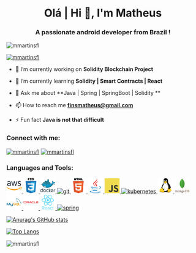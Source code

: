 <h1 align="center">Olá | Hi 👋, I'm Matheus</h1>
<h3 align="center">A passionate android developer from Brazil !</h3>

<p align="left"> <img src="https://komarev.com/ghpvc/?username=mmartinsfl&label=Profile%20views&color=0e75b6&style=flat" alt="mmartinsfl" /> </p>

<p align="left"> <a href="https://github.com/ryo-ma/github-profile-trophy"><img src="https://github-profile-trophy.vercel.app/?username=mmartinsfl&show_icons=true&theme=radical" alt="mmartinsfl" /></a> </p>

- 🔭 I’m currently working on **Solidity Blockchain Project**

- 🌱 I’m currently learning **Solidity | Smart Contracts  | React**

- 💬 Ask me about **Java | Spring | SpringBoot | Solidity **

- 📫 How to reach me **finsmatheus@gmail.com**

- ⚡ Fun fact **Java is not that difficult**

<h3 align="left">Connect with me:</h3>
<p align="left">
<a href="https://linkedin.com/in/mmartinsfl" target="blank"><img align="center" src="https://raw.githubusercontent.com/rahuldkjain/github-profile-readme-generator/master/src/images/icons/Social/linked-in-alt.svg" alt="mmartinsfl" height="30" width="40" /></a>
<a href="https://instagram.com/mmartinsfl" target="blank"><img align="center" src="https://raw.githubusercontent.com/rahuldkjain/github-profile-readme-generator/master/src/images/icons/Social/instagram.svg" alt="mmartinsfl" height="30" width="40" /></a>
</p>

<h3 align="left">Languages and Tools:</h3>
<p align="left"> <a href="https://aws.amazon.com" target="_blank" rel="noreferrer"> <img src="https://raw.githubusercontent.com/devicons/devicon/master/icons/amazonwebservices/amazonwebservices-original-wordmark.svg" alt="aws" width="40" height="40"/> </a> <a href="https://www.w3schools.com/css/" target="_blank" rel="noreferrer"> <img src="https://raw.githubusercontent.com/devicons/devicon/master/icons/css3/css3-original-wordmark.svg" alt="css3" width="40" height="40"/> </a> <a href="https://www.docker.com/" target="_blank" rel="noreferrer"> <img src="https://raw.githubusercontent.com/devicons/devicon/master/icons/docker/docker-original-wordmark.svg" alt="docker" width="40" height="40"/> </a> <a href="https://git-scm.com/" target="_blank" rel="noreferrer"> <img src="https://www.vectorlogo.zone/logos/git-scm/git-scm-icon.svg" alt="git" width="40" height="40"/> </a> <a href="https://www.w3.org/html/" target="_blank" rel="noreferrer"> <img src="https://raw.githubusercontent.com/devicons/devicon/master/icons/html5/html5-original-wordmark.svg" alt="html5" width="40" height="40"/> </a> <a href="https://www.java.com" target="_blank" rel="noreferrer"> <img src="https://raw.githubusercontent.com/devicons/devicon/master/icons/java/java-original.svg" alt="java" width="40" height="40"/> </a> <a href="https://developer.mozilla.org/en-US/docs/Web/JavaScript" target="_blank" rel="noreferrer"> <img src="https://raw.githubusercontent.com/devicons/devicon/master/icons/javascript/javascript-original.svg" alt="javascript" width="40" height="40"/> </a> <a href="https://kubernetes.io" target="_blank" rel="noreferrer"> <img src="https://www.vectorlogo.zone/logos/kubernetes/kubernetes-icon.svg" alt="kubernetes" width="40" height="40"/> </a> <a href="https://www.linux.org/" target="_blank" rel="noreferrer"> <img src="https://raw.githubusercontent.com/devicons/devicon/master/icons/linux/linux-original.svg" alt="linux" width="40" height="40"/> </a> <a href="https://www.mongodb.com/" target="_blank" rel="noreferrer"> <img src="https://raw.githubusercontent.com/devicons/devicon/master/icons/mongodb/mongodb-original-wordmark.svg" alt="mongodb" width="40" height="40"/> </a> <a href="https://www.mysql.com/" target="_blank" rel="noreferrer"> <img src="https://raw.githubusercontent.com/devicons/devicon/master/icons/mysql/mysql-original-wordmark.svg" alt="mysql" width="40" height="40"/> </a> <a href="https://www.oracle.com/" target="_blank" rel="noreferrer"> <img src="https://raw.githubusercontent.com/devicons/devicon/master/icons/oracle/oracle-original.svg" alt="oracle" width="40" height="40"/> </a> <a href="https://reactjs.org/" target="_blank" rel="noreferrer"> <img src="https://raw.githubusercontent.com/devicons/devicon/master/icons/react/react-original-wordmark.svg" alt="react" width="40" height="40"/> </a> <a href="https://spring.io/" target="_blank" rel="noreferrer"> <img src="https://www.vectorlogo.zone/logos/springio/springio-icon.svg" alt="spring" width="40" height="40"/> 
            <link rel="stylesheet" href="https://cdn.jsdelivr.net/gh/devicons/devicon@v2.15.1/devicon.min.css">
           </a> </p>

[![Anurag's GitHub stats](https://github-readme-stats.vercel.app/api?username=mmartinsfl&show_icons=true&theme=radical)](https://github.com/mmartinsfl/github-readme-stats&show_icons=true&theme=radical)

[![Top Langs](https://github-readme-stats.vercel.app/api/top-langs/?username=mmartinsfl&layout=donut-vertical&show_icons=true&theme=radical)](https://github.com/mmartinsfl/github-readme-stats&show_icons=true&theme=radical)

<p><img align="center" src="https://github-readme-streak-stats.herokuapp.com/?user=mmartinsfl&show_icons=true&theme=radical" alt="mmartinsfl" /></p>

